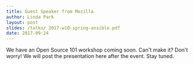 ```yaml
---
title: Guest Speaker from Mozilla
author: Linda Park
layout: post
slides: /talks/ 2017-w10-spring-ansible.pdf
date: 2017-09-24
---
```


We have an Open Source 101 workshop coming soon. Can't make it? Don't worry! We will post the presentation here after the event. Stay tuned.

